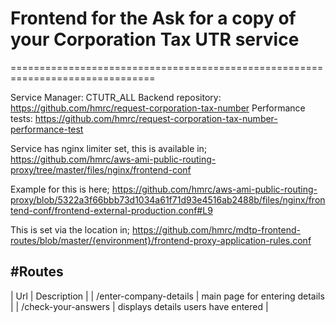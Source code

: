 # Frontend for the Ask for a copy of your Corporation Tax UTR service #
===============================================================================

Service Manager:    CTUTR_ALL
Backend repository: https://github.com/hmrc/request-corporation-tax-number
Performance tests:  https://github.com/hmrc/request-corporation-tax-number-performance-test

Service has nginx limiter set, this is available in;
    https://github.com/hmrc/aws-ami-public-routing-proxy/tree/master/files/nginx/frontend-conf

Example for this is here; https://github.com/hmrc/aws-ami-public-routing-proxy/blob/5322a3f66bbb73d1034a61f71d93e4516ab2488b/files/nginx/frontend-conf/frontend-external-production.conf#L9

This is set via the location in; https://github.com/hmrc/mdtp-frontend-routes/blob/master/{environment}/frontend-proxy-application-rules.conf

#Routes
-------
| Url | Description |
| /enter-company-details | main page for entering details |
| /check-your-answers | displays details users have entered |